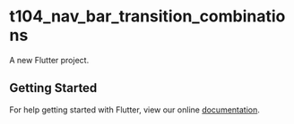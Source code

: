 # t104_nav_bar_transition_combinations

A new Flutter project.

## Getting Started

For help getting started with Flutter, view our online
[documentation](https://flutter.io/).

